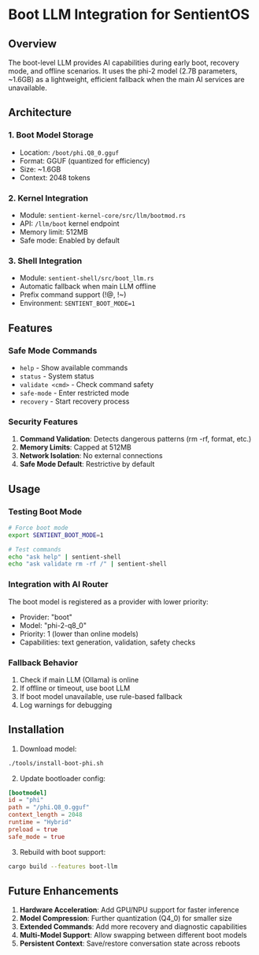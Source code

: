 # Boot LLM Integration for SentientOS

## Overview

The boot-level LLM provides AI capabilities during early boot, recovery mode, and offline scenarios. It uses the phi-2 model (2.7B parameters, ~1.6GB) as a lightweight, efficient fallback when the main AI services are unavailable.

## Architecture

### 1. Boot Model Storage
- Location: `/boot/phi.Q8_0.gguf`
- Format: GGUF (quantized for efficiency)
- Size: ~1.6GB
- Context: 2048 tokens

### 2. Kernel Integration
- Module: `sentient-kernel-core/src/llm/bootmod.rs`
- API: `/llm/boot` kernel endpoint
- Memory limit: 512MB
- Safe mode: Enabled by default

### 3. Shell Integration
- Module: `sentient-shell/src/boot_llm.rs`
- Automatic fallback when main LLM offline
- Prefix command support (!@, !~)
- Environment: `SENTIENT_BOOT_MODE=1`

## Features

### Safe Mode Commands
- `help` - Show available commands
- `status` - System status
- `validate <cmd>` - Check command safety
- `safe-mode` - Enter restricted mode
- `recovery` - Start recovery process

### Security Features
1. **Command Validation**: Detects dangerous patterns (rm -rf, format, etc.)
2. **Memory Limits**: Capped at 512MB
3. **Network Isolation**: No external connections
4. **Safe Mode Default**: Restrictive by default

## Usage

### Testing Boot Mode
```bash
# Force boot mode
export SENTIENT_BOOT_MODE=1

# Test commands
echo "ask help" | sentient-shell
echo "ask validate rm -rf /" | sentient-shell
```

### Integration with AI Router
The boot model is registered as a provider with lower priority:
- Provider: "boot"
- Model: "phi-2-q8_0"
- Priority: 1 (lower than online models)
- Capabilities: text generation, validation, safety checks

### Fallback Behavior
1. Check if main LLM (Ollama) is online
2. If offline or timeout, use boot LLM
3. If boot model unavailable, use rule-based fallback
4. Log warnings for debugging

## Installation

1. Download model:
```bash
./tools/install-boot-phi.sh
```

2. Update bootloader config:
```toml
[bootmodel]
id = "phi"
path = "/phi.Q8_0.gguf"
context_length = 2048
runtime = "Hybrid"
preload = true
safe_mode = true
```

3. Rebuild with boot support:
```bash
cargo build --features boot-llm
```

## Future Enhancements

1. **Hardware Acceleration**: Add GPU/NPU support for faster inference
2. **Model Compression**: Further quantization (Q4_0) for smaller size
3. **Extended Commands**: Add more recovery and diagnostic capabilities
4. **Multi-Model Support**: Allow swapping between different boot models
5. **Persistent Context**: Save/restore conversation state across reboots